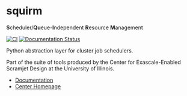 # squirm

**S**cheduler/**Qu**eue-**I**ndependent **R**esource **M**anagement

[![CI](https://github.com/majosm/squirm/workflows/CI/badge.svg)](https://github.com/majosm/squirm/actions?query=workflow%3ACI+branch%3Amaster)
[![Documentation Status](https://readthedocs.org/projects/squirm/badge/?version=latest)](https://squirm.readthedocs.io/en/latest/?badge=latest)

Python abstraction layer for cluster job schedulers.

Part of the suite of tools produced by the Center for Exascale-Enabled Scramjet
Design at the University of Illinois.

- [Documentation](https://squirm.readthedocs.io/en/latest/)
- [Center Homepage](https://ceesd.ncsa.illinois.edu)
